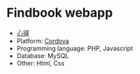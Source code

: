# Findbook webapp

- [心得](https://docs.google.com/document/d/1dBurBL9p35-Ckq_OfJ1IuG065qsMkDkq/edit?usp=sharing&ouid=113634223820073920396&rtpof=true&sd=true)
- Platform: [Cordova](https://cordova.apache.org/docs/en/latest/)
- Programming language: PHP, Javascript
- Database: MySQL
- Other: Html, Css
